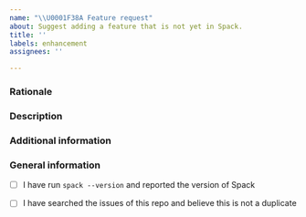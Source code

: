 ```yaml
---
name: "\\U0001F38A Feature request"
about: Suggest adding a feature that is not yet in Spack.
title: ''
labels: enhancement
assignees: ''

---
```


<!--*Please add a concise summary of your suggestion here.*-->

### Rationale

<!--*Is your feature request related to a problem? Please describe it!*-->

### Description

<!--*Describe the solution you'd like and the alternatives you have considered.*-->


### Additional information
<!--*Add any other context about the feature request here.*-->


### General information

- [ ] I have run `spack --version` and reported the version of Spack
- [ ] I have searched the issues of this repo and believe this is not a duplicate



<!--If you want to ask a question about the tool (how to use it, what it can currently do, etc.), try the `#general` channel on our Slack first. We have a welcoming community and chances are you'll get your reply faster and without opening an issue.

Other than that, thanks for taking the time to contribute to Spack!
-->
